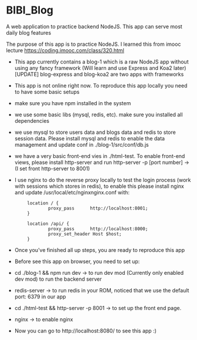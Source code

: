 # BIBI_Blog
A web application to practice backend NodeJS. This app can serve most daily blog features

The purpose of this app is to practice NodeJS. I learned this from imooc lecture https://coding.imooc.com/class/320.html

* This app currently contains a blog-1 which is a raw NodeJS app without using any fancy framework (Will learn and use Express and Koa2 later)
[UPDATE] blog-express and blog-koa2 are two apps with frameworks

* This app is not online right now. To reproduce this app locally you need to have some basic setups

 * make sure you have npm installed in the system
 * we use some basic libs (mysql, redis, etc). make sure you installed all dependencies
 * we use mysql to store users data and blogs data and redis to store session data. Please install mysql and redis to enable the data management and update conf in ./blog-1/src/conf/db.js
 * we have a very basic front-end vies in ./html-test. To enable front-end views, please install http-server and run http-server -p [port number] -> (I set front http-server to 8001)

 * I use nginx to do the reverse proxy locally to test the login process (work with sessions which stores in redis), to enable this please install nginx and update /usr/local/etc/nginxnginx.conf with: 
```
        location / {
                proxy_pass      http://localhost:8001;
        }

        location /api/ {
                proxy_pass      http://localhost:8000;
                proxy_set_header Host $host;
        }
```

* Once you've finished all up steps, you are ready to reproduce this app
* Before see this app on browser, you need to set up:
 * cd ./blog-1 && npm run dev -> to run dev mod (Currently only enabled dev mod) to run the backend server
 * redis-server -> to run redis in your ROM, noticed that we use the default port: 6379 in our app
 * cd ./html-test && http-server -p 8001 -> to set up the front end page.
 * nginx -> to enable nginx

* Now you can go to http://localhost:8080/ to see this app :)


